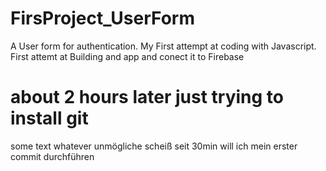 # FirsProject_UserForm
A User form for authentication. 
My First attempt at coding with Javascript. 
First attemt at Building and app and conect it to Firebase
# about 2 hours later just trying to install git

some text 
whatever 
unmögliche scheiß seit 30min will ich mein erster commit durchführen 



